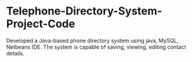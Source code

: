 # Telephone-Directory-System-Project-Code
 Developed a Java-based phone directory system using java, MySQL, Netbeans IDE. The system is capable of saving, viewing, editing contact details.
